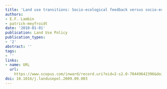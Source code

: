 ```yaml
---
title: 'Land use transitions: Socio-ecological feedback versus socio-economic change'
authors:
- E.F. Lambin
- patrick-meyfroidt
date: '2010-01-01'
publication: Land Use Policy
publication_types:
- '2'
abstract: ''
tags:
- ''
links:
- name: URL
  url: 
    https://www.scopus.com/inward/record.uri?eid=2-s2.0-70449642396&doi=10.1016%2fj.landusepol.2009.09.003&partnerID=40&md5=7a74176ffbc89b07e041ec87a06da539
doi: 10.1016/j.landusepol.2009.09.003
---
```

